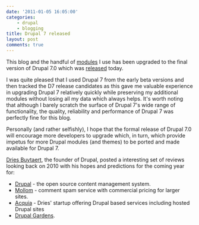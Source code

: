 ```yaml
---
date: '2011-01-05 16:05:00'
categories:
    - drupal
    - blogging
title: Drupal 7 released
layout: post
comments: true
---
```

This blog and the handful of
[modules](http://www.nbrightside.com/blog/2010/12/22/essential-modules-your-new-drupal-7-site/)
I use has been upgraded to the final version of Drupal 7.0 which was
[released](http://drupal.org/drupal-7.0) today.

I was quite pleased that I used Drupal 7 from the early beta versions
and then tracked the D7 release candidates as this gave me valuable
experience in upgrading Drupal 7 relatively quickly while preserving
my additional modules without losing all my data which always
helps. It's worth noting that although I barely scratch the surface of
Drupal 7's wide range of functionality, the quality, reliability and
performance of Drupal 7 was perfectly fine for this blog.

Personally (and rather selfishly), I hope that the formal release of
Drupal 7.0 will encourage more developers to upgrade which, in turn,
which provide impetus for more Drupal modules (and themes) to be
ported and made available for Drupal 7.

[Dries Buytaert](http://buytaert.net/), the founder of Drupal, posted
a interesting set of reviews looking back on 2010 with his hopes and
predictions for the coming year for:

- [Drupal](http://buytaert.net/drupal-2010-retrospective-and-2011-predictions) - the open source content management system.
- [Mollom](http://buytaert.net/mollom-2010-retrospective) - comment
  spam service with commercial pricing for larger sites.
- [Acquia](http://buytaert.net/acquia-2010-retrospective) - Dries'
  startup offering Drupal based services including hosted Drupal sites
- [Drupal Gardens](http://www.drupalgardens.com/).
